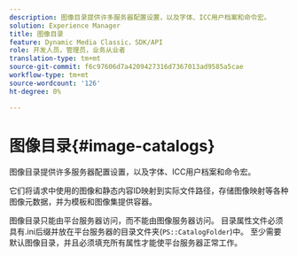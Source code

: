```yaml
---
description: 图像目录提供许多服务器配置设置，以及字体、ICC用户档案和命令宏。
solution: Experience Manager
title: 图像目录
feature: Dynamic Media Classic，SDK/API
role: 开发人员，管理员，业务从业者
translation-type: tm+mt
source-git-commit: f6c97606d7a4209427316d7367013ad9585a5cae
workflow-type: tm+mt
source-wordcount: '126'
ht-degree: 0%

---
```



# 图像目录{#image-catalogs}

图像目录提供许多服务器配置设置，以及字体、ICC用户档案和命令宏。

它们将请求中使用的图像和静态内容ID映射到实际文件路径，存储图像映射等各种图像元数据，并为模板和图像集提供容器。

图像目录只能由平台服务器访问，而不能由图像服务器访问。 目录属性文件必须具有.ini后缀并放在平台服务器的目录文件夹(`PS::CatalogFolder`)中。 至少需要默认图像目录，并且必须填充所有属性才能使平台服务器正常工作。
